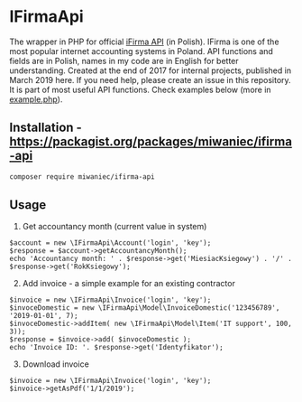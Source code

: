 # IFirmaApi
The wrapper in PHP for official [iFirma API](http://api.ifirma.pl/) (in Polish). IFirma is one of the most popular internet accounting systems in Poland.
API functions and fields are in Polish, names in my code are in English for better understanding.
Created at the end of 2017 for internal projects, published in March 2019 here.
If you need help, please create an issue in this repository.
It is part of most useful API functions.
Check examples below (more in [example.php](src/example.php)).

Installation - https://packagist.org/packages/miwaniec/ifirma-api
------------
```bash
composer require miwaniec/ifirma-api
```

Usage
-----
1. Get accountancy month (current value in system)
```
$account = new \IFirmaApi\Account('login', 'key');
$response = $account->getAccountancyMonth();
echo 'Accountancy month: ' . $response->get('MiesiacKsiegowy') . '/' . $response->get('RokKsiegowy');
```

2. Add invoice - a simple example for an existing contractor
```
$invoice = new \IFirmaApi\Invoice('login', 'key');
$invoceDomestic = new \IFirmaApi\Model\InvoiceDomestic('123456789', '2019-01-01', 7);
$invoceDomestic->addItem( new \IFirmaApi\Model\Item('IT support', 100, 3));
$response = $invoice->add( $invoceDomestic );
echo 'Invoice ID: '. $response->get('Identyfikator');
```

3. Download invoice
```
$invoice = new \IFirmaApi\Invoice('login', 'key');
$invoice->getAsPdf('1/1/2019');
```
